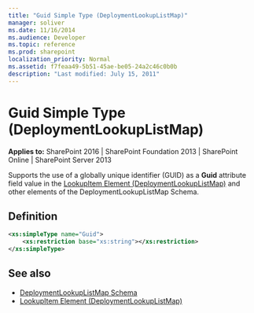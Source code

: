 ```yaml
---
title: "Guid Simple Type (DeploymentLookupListMap)"
manager: soliver
ms.date: 11/16/2014
ms.audience: Developer
ms.topic: reference
ms.prod: sharepoint
localization_priority: Normal
ms.assetid: f7feaa49-5b51-45ae-be05-24a2c46c0b0b
description: "Last modified: July 15, 2011"
---
```


# Guid Simple Type (DeploymentLookupListMap)

**Applies to:** SharePoint 2016 | SharePoint Foundation 2013 | SharePoint Online | SharePoint Server 2013
  
Supports the use of a globally unique identifier (GUID) as a **Guid** attribute field value in the [LookupItem Element (DeploymentLookupListMap)](lookupitem-element-deploymentlookuplistmap.md) and other elements of the DeploymentLookupListMap Schema. 

## Definition

```XML
<xs:simpleType name="Guid">
    <xs:restriction base="xs:string"></xs:restriction>
</xs:simpleType>

```

## See also

- [DeploymentLookupListMap Schema](deploymentlookuplistmap-schema.md)
- [LookupItem Element (DeploymentLookupListMap)](lookupitem-element-deploymentlookuplistmap.md)

